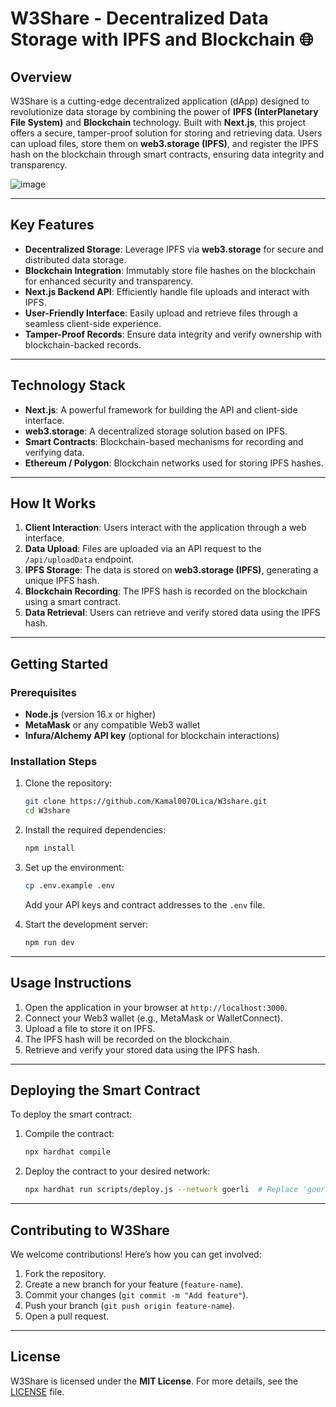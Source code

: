 # W3Share - Decentralized Data Storage with IPFS and Blockchain 🌐

## Overview

W3Share is a cutting-edge decentralized application (dApp) designed to revolutionize data storage by combining the power of **IPFS (InterPlanetary File System)** and **Blockchain** technology. Built with **Next.js**, this project offers a secure, tamper-proof solution for storing and retrieving data. Users can upload files, store them on **web3.storage (IPFS)**, and register the IPFS hash on the blockchain through smart contracts, ensuring data integrity and transparency.

![image](https://github.com/user-attachments/assets/b5417dae-70cd-40c4-a2fc-42f49b09d066)

---

## Key Features

- **Decentralized Storage**: Leverage IPFS via **web3.storage** for secure and distributed data storage.
- **Blockchain Integration**: Immutably store file hashes on the blockchain for enhanced security and transparency.
- **Next.js Backend API**: Efficiently handle file uploads and interact with IPFS.
- **User-Friendly Interface**: Easily upload and retrieve files through a seamless client-side experience.
- **Tamper-Proof Records**: Ensure data integrity and verify ownership with blockchain-backed records.

---

## Technology Stack

- **Next.js**: A powerful framework for building the API and client-side interface.
- **web3.storage**: A decentralized storage solution based on IPFS.
- **Smart Contracts**: Blockchain-based mechanisms for recording and verifying data.
- **Ethereum / Polygon**: Blockchain networks used for storing IPFS hashes.

---

## How It Works

1. **Client Interaction**: Users interact with the application through a web interface.
2. **Data Upload**: Files are uploaded via an API request to the `/api/uploadData` endpoint.
3. **IPFS Storage**: The data is stored on **web3.storage (IPFS)**, generating a unique IPFS hash.
4. **Blockchain Recording**: The IPFS hash is recorded on the blockchain using a smart contract.
5. **Data Retrieval**: Users can retrieve and verify stored data using the IPFS hash.

---

## Getting Started

### Prerequisites

- **Node.js** (version 16.x or higher)
- **MetaMask** or any compatible Web3 wallet
- **Infura/Alchemy API key** (optional for blockchain interactions)

### Installation Steps

1. Clone the repository:
   ```bash
   git clone https://github.com/Kamal007OLica/W3share.git
   cd W3share
   ```

2. Install the required dependencies:
   ```bash
   npm install
   ```

3. Set up the environment:
   ```bash
   cp .env.example .env
   ```
   Add your API keys and contract addresses to the `.env` file.

4. Start the development server:
   ```bash
   npm run dev
   ```

---

## Usage Instructions

1. Open the application in your browser at `http://localhost:3000`.
2. Connect your Web3 wallet (e.g., MetaMask or WalletConnect).
3. Upload a file to store it on IPFS.
4. The IPFS hash will be recorded on the blockchain.
5. Retrieve and verify your stored data using the IPFS hash.

---

## Deploying the Smart Contract

To deploy the smart contract:

1. Compile the contract:
   ```bash
   npx hardhat compile
   ```

2. Deploy the contract to your desired network:
   ```bash
   npx hardhat run scripts/deploy.js --network goerli  # Replace 'goerli' with your preferred network
   ```

---

## Contributing to W3Share

We welcome contributions! Here’s how you can get involved:

1. Fork the repository.
2. Create a new branch for your feature (`feature-name`).
3. Commit your changes (`git commit -m "Add feature"`).
4. Push your branch (`git push origin feature-name`).
5. Open a pull request.

---

## License

W3Share is licensed under the **MIT License**. For more details, see the [LICENSE](LICENSE) file.

